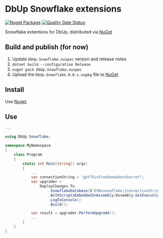 # DbUp Snowflake extensions

[![Nuget Package](https://img.shields.io/nuget/v/DbUp.Snowflake.svg?label=DbUp.Snowflake)](https://www.nuget.org/packages/DbUp.Snowflake/)
[![Quality Gate Status](https://sonarcloud.io/api/project_badges/measure?project=Viostream_dbup-snowflake&metric=alert_status)](https://sonarcloud.io/dashboard?id=Viostream_dbup-snowflake)

Snowflake extentions for DbUp, distributed via [NuGet](https://www.nuget.org/packages/DbUp.Snowflake)

## Build and publish (for now)

1. Update `DbUp.Snowflake.nuspec` version and release notes
2. `dotnet build --configuration Release`
3. `nuget pack DbUp.Snowflake.nuspec`
4. Upload the `DbUp.Snowflake.0.0.x.nupkg` file to [NuGet](https://nuget.org)

## Install

Use [Nuget](https://www.nuget.org/packages/DbUp.Snowflake/).

## Use

```csharp
...

using DbUp.Snowflake;

namespace MyNamespace
{
    class Program
    {
        static int Main(string[] args)
        {
            ...
            var connectionString = "getThisFromSomewhereSecret";
            var upgrader =
                DeployChanges.To
                    .SnowflakeDatabase($"DSN=snowflake;{connectionString}", "JOURNAL_SCHEMA")
                    .WithScriptsEmbeddedInAssembly(Assembly.GetExecutingAssembly())
                    .LogToConsole()
                    .Build();

            var result = upgrader.PerformUpgrade();
            ...
        }
    }
}
```
